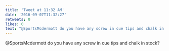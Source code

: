 ```yaml
---
title: 'Tweet at 11:32 AM'
date: '2016-09-07T11:32:27'
retweets: 0
likes: 0
text: "@SportsMcdermott do you have any screw in cue tips and chalk in stock?"
---
```

@SportsMcdermott do you have any screw in cue tips and chalk in stock?